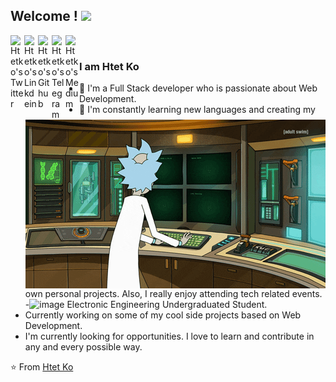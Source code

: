 ## Welcome ! <img src="https://raw.githubusercontent.com/iampavangandhi/iampavangandhi/master/gifs/Hi.gif" width="30px"></h2>

<a href="https://twitter.com/Htetko280066671">
  <img align="left" alt="Htetko's Twitter" width="22px" src="https://cdn.jsdelivr.net/npm/simple-icons@v3/icons/twitter.svg" />
</a>
<a href="https://www.linkedin.com/in/htet-ko-34799b198/">
  <img align="left" alt="Htetko's Linkdein" width="22px" src="https://cdn.jsdelivr.net/npm/simple-icons@v3/icons/linkedin.svg" />
</a>
<a href="https://github.com/htetko">
  <img align="left" alt="Htetko's Github" width="22px" src="https://cdn.jsdelivr.net/npm/simple-icons@v3/icons/github.svg" />
</a>
<a href="https://t.me/htetko">
  <img align="left" alt="Htetko's Telegram" width="22px" src="https://cdn.jsdelivr.net/npm/simple-icons@v3/icons/telegram.svg" />
</a>
<a href="https://medium.com/@htetko510217">
  <img align="left" alt="Htetko's Medium" width="22px" src="https://cdn.jsdelivr.net/npm/simple-icons@v3/icons/medium.svg" />
</a>

<br />
<img align="right" alt="GIF" src="https://github.com/darshan-jain/darshan-jain/blob/master/rick.gif" />

### I am Htet Ko
- 🔭 I'm a Full Stack developer who is passionate about Web Development.
- 🌱 I'm constantly learning new languages and creating my own personal projects. Also, I really enjoy attending tech related events.
-![image](https://user-images.githubusercontent.com/60650102/131240687-6b98a08f-e9a3-408d-a832-70093a561234.png) Electronic Engineering Undergraduated Student. 
- Currently working on some of my cool side projects based on Web Development.
- I'm currently looking for opportunities. I love to learn and contribute in any and every possible way.


⭐️ From [Htet Ko](https://github.com/HtetKO510217)

